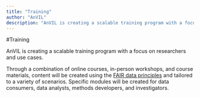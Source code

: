```yaml
---
title: "Training"
author: "AnVIL"
description: "AnVIL is creating a scalable training program with a focus on researchers and use cases."
---
```


#Training

<hero>AnVIL is creating a scalable training program with a focus on researchers and use cases.</hero>

Through a combination of online courses, in-person workshops, and course materials, content will be created using the [FAIR data principles](https://www.nature.com/articles/sdata201618) and tailored to a variety of scenarios. Specific modules will be created for data consumers, data analysts, methods developers, and investigators.

